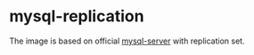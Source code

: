 # mysql-replication

The image is based on official [mysql-server](https://hub.docker.com/r/mysql/mysql-server/) with replication set.
